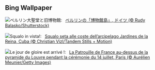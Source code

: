 ## Bing Wallpaper
![](https://www.bing.com/th?id=OHR.MuseumIsland_JA-JP9009131694_UHD.jpg&w=1000)ベルリン大聖堂と旧博物館:&nbsp;&ensp;[ベルリンの「博物館島」, ドイツ (© Rudy Balasko/Shutterstock)](https://www.bing.com/th?id=OHR.MuseumIsland_JA-JP9009131694_UHD.jpg)
<br><br/>
![](https://www.bing.com/th?id=OHR.SilkyShark_IT-IT4511134716_UHD.jpg&w=1000)Squalo in vista!:&nbsp;&ensp;[Squalo seta alle coste dell’arcipelago Jardines de la Reina, Cuba (© Christian Vizl/Tandem Stills + Motion)](https://www.bing.com/th?id=OHR.SilkyShark_IT-IT4511134716_UHD.jpg)
<br><br/>
![](https://www.bing.com/th?id=OHR.BastilleDayParis_FR-FR2037587707_UHD.jpg&w=1000)Le jour de gloire est arrivé !:&nbsp;&ensp;[La Patrouille de France au-dessus de la pyramide du Louvre pendant la cérémonie du 14 juillet, Paris (© Aurélien Meunier/Getty Images)](https://www.bing.com/th?id=OHR.BastilleDayParis_FR-FR2037587707_UHD.jpg)
<br><br/>
